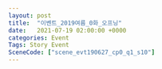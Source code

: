 ```yaml
---
layout: post
title:  "이벤트_2019여름_0화_오프닝"
date:   2021-07-19 02:00:00 +0000
categories: Event
Tags: Story Event
SceneCode: ["scene_evt190627_cp0_q1_s10"]
---
```


